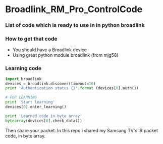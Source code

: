 # Broadlink_RM_Pro_ControlCode
### List of code which is ready to use in in python broadlink

### How to get that code
- You should have a Broadlink device
- Using great python module broadlink (from mjg58)

### Learning code
```python
import broadlink
devices = broadlink.discover(timeout=10)
print 'Authentication status {}'.format (devices[0].auth())

# FOR LEARNING
print 'Start learning'
devices[0].enter_learning()

print 'Learned code in byte array'
bytearray(devices[0].check_data())

```
Then share your packet.
In this repo i shared my Samsung TV's IR packet code, in byte array.
